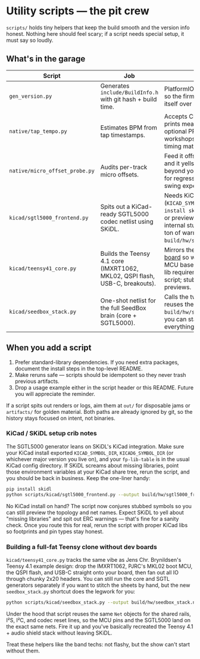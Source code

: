 # Utility scripts — the pit crew

`scripts/` holds tiny helpers that keep the build smooth and the version info
honest. Nothing here should feel scary; if a script needs special setup, it must
say so loudly.

## What's in the garage

| Script | Job | Notes |
| --- | --- | --- |
| `gen_version.py` | Generates `include/BuildInfo.h` with git hash + build time. | PlatformIO runs it before builds so the firmware can introduce itself over serial. |
| `native/tap_tempo.py` | Estimates BPM from tap timestamps. | Accepts CLI args or STDIN; prints mean interval, BPM, and optional PPQN correction so workshops can nerd out on timing math. |
| `native/micro_offset_probe.py` | Audits per-track micro offsets. | Feed it offsets in milliseconds and it yells if any lane drifts beyond your tolerance — perfect for regression gates around swing experiments. |
| `kicad/sgtl5000_frontend.py` | Spits out a KiCad-ready SGTL5000 codec netlist using SKiDL. | Needs KiCad libraries on disk (`KICAD_SYMBOL_DIR` etc.) and `pip install skidl`. In library-less CI or preview runs it falls back to internal stub symbols, prints a ton of warnings, and still drops `build/hw/sgtl5000_frontend.net`. |
| `kicad/teensy41_core.py` | Builds the Teensy 4.1 core (IMXRT1062, MKL02, QSPI flash, USB-C, breakouts). | Mirrors the [JensChr reference board](https://github.com/jenschr/Teensy-4.1-example) so we can fab our own MCU base. Same SKiDL + KiCad lib requirements as the SGTL script; stub symbols unblock previews. |
| `kicad/seedbox_stack.py` | One-shot netlist for the full SeedBox brain (core + SGTL5000). | Calls the two generators above, reuses their nets, and spits out `build/hw/seedbox_stack.net` so you can start layout with everything already talking. |

## When you add a script

1. Prefer standard-library dependencies. If you need extra packages, document
   the install steps in the top-level README.
2. Make reruns safe — scripts should be idempotent so they never trash previous
   artifacts.
3. Drop a usage example either in the script header or this README. Future you
   will appreciate the reminder.

If a script spits out renders or logs, aim them at `out/` for disposable jams or
`artifacts/` for golden material. Both paths are already ignored by git, so the
history stays focused on intent, not binaries.

### KiCad / SKiDL setup crib notes

The SGTL5000 generator leans on SKiDL's KiCad integration. Make sure your KiCad
install exported `KICAD_SYMBOL_DIR`, `KICAD6_SYMBOL_DIR` (or whichever major
version you live on), and your `fp-lib-table` is in the usual KiCad config
directory. If SKiDL screams about missing libraries, point those environment
variables at your KiCad share tree, rerun the script, and you should be back in
business. Keep the one-liner handy:

```bash
pip install skidl
python scripts/kicad/sgtl5000_frontend.py --output build/hw/sgtl5000_frontend.net
```

No KiCad install on hand? The script now conjures stubbed symbols so you can
still preview the topology and net names. Expect SKiDL to yell about "missing
libraries" and spit out ERC warnings — that's fine for a sanity check. Once you
route this for real, rerun the script with proper KiCad libs so footprints and
pin types stay honest.

### Building a full-fat Teensy clone without dev boards

`kicad/teensy41_core.py` tracks the same vibe as Jens Chr. Brynildsen's
Teensy 4.1 example design: drop the IMXRT1062, PJRC's MKL02 boot MCU, the QSPI
flash, and USB-C straight onto your board, then fan out all IO through chunky
2x20 headers. You can still run the core and SGTL generators separately if you
want to stitch the sheets by hand, but the new `seedbox_stack.py` shortcut does
the legwork for you:

```bash
python scripts/kicad/seedbox_stack.py --output build/hw/seedbox_stack.net
```

Under the hood that script reuses the same `Net` objects for the shared rails,
I²S, I²C, and codec reset lines, so the MCU pins and the SGTL5000 land on the
exact same nets. Fire it up and you've basically recreated the Teensy 4.1 +
audio shield stack without leaving SKiDL.

Treat these helpers like the band techs: not flashy, but the show can't start
without them.
